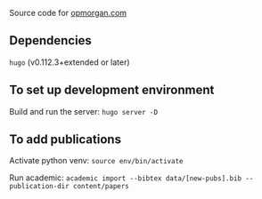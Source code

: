 Source code for [opmorgan.com](https://opmorgan.com)

## Dependencies
```hugo``` (v0.112.3+extended or later)


## To set up development environment

Build and run the server: ```hugo server -D```


## To add publications

Activate python venv: ```source env/bin/activate```

Run academic: ```academic import --bibtex data/[new-pubs].bib --publication-dir content/papers```
